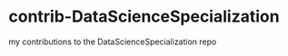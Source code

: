 contrib-DataScienceSpecialization
=================================

my contributions to the DataScienceSpecialization repo
